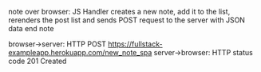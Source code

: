 note over browser:
JS Handler creates a new note, add it
to the list, rerenders the post list
and sends POST request to the 
server with JSON data
end note

browser->server: HTTP POST https://fullstack-exampleapp.herokuapp.com/new_note_spa
server->browser: HTTP status code 201 Created